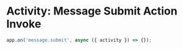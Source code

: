 # Activity: Message Submit Action Invoke

<!-- langtabs-start -->
```typescript
app.on('message.submit', async ({ activity }) => {});
```
<!-- langtabs-end -->
